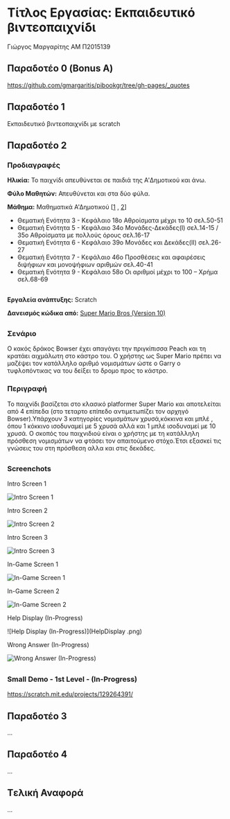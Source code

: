 # Τίτλος Εργασίας: Εκπαιδευτικό βιντεοπαιχνίδι

Γιώργος Μαργαρίτης ΑΜ Π2015139

## Παραδοτέο 0 (Bonus A)

https://github.com/gmargaritis/pibookgr/tree/gh-pages/_quotes

## Παραδοτέο 1

Εκπαιδευτικό βιντεοπαιχνίδι με scratch


## Παραδοτέο 2

 
### Προδιαγραφές
  
  **Hλικία:** Το παιχνίδι απευθύνεται σε παιδιά της A'Δημοτικού και άνω.

  **Φύλο Μαθητών:** Απευθύνεται και στα δύο φύλα.

  **Μάθημα:** Μαθηματικά Α'Δημοτικού [[1](http://ebooks.edu.gr/modules/document/file.php/DSDIM-A102/%CE%94%CE%B9%CE%B4%CE%B1%CE%BA%CF%84%CE%B9%CE%BA%CF%8C%20%CE%A0%CE%B1%CE%BA%CE%AD%CF%84%CE%BF/%CE%92%CE%B9%CE%B2%CE%BB%CE%AF%CE%BF%20%CE%9C%CE%B1%CE%B8%CE%B7%CF%84%CE%AE/10-0007%20-%20MATHIMATIKA%20TEYXOS%201%20(A%20DHMOTIKOY)%20BM.pdf) , [2](http://ebooks.edu.gr/modules/document/file.php/DSDIM-A102/%CE%94%CE%B9%CE%B4%CE%B1%CE%BA%CF%84%CE%B9%CE%BA%CF%8C%20%CE%A0%CE%B1%CE%BA%CE%AD%CF%84%CE%BF/%CE%92%CE%B9%CE%B2%CE%BB%CE%AF%CE%BF%20%CE%9C%CE%B1%CE%B8%CE%B7%CF%84%CE%AE/10-0009%20-%20MATHIMATIKA%20TEYXOS%202%20(A%20DHMOTIKOY)%20BM.pdf)]
  
  * Θεματική Ενότητα 3 - Κεφάλαιο 18ο Αθροίσματα μέχρι το 10 σελ.50-51
  * Θεματική Ενότητα 5 - Κεφάλαιο 34ο Μονάδες-Δεκάδες(Ι) σελ.14-15 / 35ο Αθροίσματα με πολλούς όρους σελ.16-17
  * Θεματική Ενότητα 6 - Κεφάλαιο 39ο Μονάδες και Δεκάδες(ΙΙ) σελ.26-27
  * Θεματική Ενότητα 7 - Κεφάλαιο 46ο Προσθέσεις και αφαιρέσεις διψήφιων και μονοψήφιων αριθμών σελ.40-41
  * Θεματική Ενότητα 9 - Κεφάλαιο 58ο Oι αριθμοί μέχρι το 100 – Χρήμα σελ.68-69
 
 ##
**Εργαλεία ανάπτυξης:** Scratch
 
 **Δανεισμός κώδικα από:**   [Super Mario Bros (Version 10)](https://scratch.mit.edu/projects/49905542/)
 
 
 ##

### Σενάριο
 
Ο κακός δράκος Bowser έχει απαγάγει την πριγκίπισσα Peach και τη κρατάει αιχμάλωτη στο κάστρο του. Ο χρήστης ως Super Mario πρέπει να μαζέψει τον κατάλληλο αριθμό νομισμάτων ώστε ο Garry  ο τυφλοπόντικας να του δείξει το δρομο προς το κάστρο.

### Περιγραφή

Το παιχνίδι βασίζεται στο κλασικό platformer Super Mario και αποτελείται από 4 επίπεδα (στο τεταρτο επίπεδο αντιμετωπίζει τον αρχηγό Bowser).Υπάρχουν 3 κατηγορίες νομισμάτων χρυσά,κόκκινα και μπλέ , όπου 1 κόκκινο ισοδυναμεί με 5 χρυσά αλλά και 1 μπλέ ισοδυναμεί με 10 χρυσά. Ο σκοπός του παιχνιδιού είναι ο χρήστης με τη κατάλληλη πρόσθεση νομισμάτων να φτάσει τον απαιτούμενο στόχο.Έτσι εξασκεί τις γνώσεις του στη πρόσθεση αλλα και στις δεκάδες.

##

### Screenchots

Intro Screen 1

![Intro Screen 1](IntroScreen1.png)

Intro Screen 2

![Intro Screen 2](IntroScreen2.png)

Intro Screen 3

![Intro Screen 3](IntroScreen3.png)

In-Game Screen 1

![In-Game Screen 1](InGameScreen1.png)

In-Game Screen 2

![In-Game Screen 2](InGameScreen2.png)

Help Display (In-Progress)

![Help Display (In-Progress)](HelpDisplay .png)

Wrong Answer (In-Progress)

![Wrong Answer (In-Progress)](WrongAnswer.png)

##
### Small Demo - 1st Level - (In-Progress)

https://scratch.mit.edu/projects/129264391/
## Παραδοτέο 3

...

## Παραδοτέο 4

...

## Tελική Αναφορά

...
